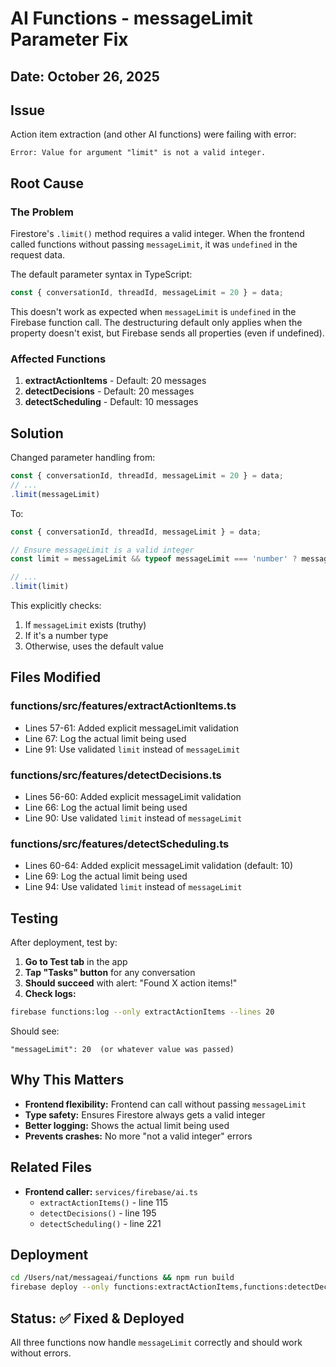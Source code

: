 # AI Functions - messageLimit Parameter Fix

## Date: October 26, 2025

## Issue
Action item extraction (and other AI functions) were failing with error:
```
Error: Value for argument "limit" is not a valid integer.
```

## Root Cause

### The Problem
Firestore's `.limit()` method requires a valid integer. When the frontend called functions without passing `messageLimit`, it was `undefined` in the request data.

The default parameter syntax in TypeScript:
```typescript
const { conversationId, threadId, messageLimit = 20 } = data;
```

This doesn't work as expected when `messageLimit` is `undefined` in the Firebase function call. The destructuring default only applies when the property doesn't exist, but Firebase sends all properties (even if undefined).

### Affected Functions
1. **extractActionItems** - Default: 20 messages
2. **detectDecisions** - Default: 20 messages  
3. **detectScheduling** - Default: 10 messages

## Solution

Changed parameter handling from:
```typescript
const { conversationId, threadId, messageLimit = 20 } = data;
// ...
.limit(messageLimit)
```

To:
```typescript
const { conversationId, threadId, messageLimit } = data;

// Ensure messageLimit is a valid integer
const limit = messageLimit && typeof messageLimit === 'number' ? messageLimit : 20;

// ...
.limit(limit)
```

This explicitly checks:
1. If `messageLimit` exists (truthy)
2. If it's a number type
3. Otherwise, uses the default value

## Files Modified

### functions/src/features/extractActionItems.ts
- Lines 57-61: Added explicit messageLimit validation
- Line 67: Log the actual limit being used
- Line 91: Use validated `limit` instead of `messageLimit`

### functions/src/features/detectDecisions.ts
- Lines 56-60: Added explicit messageLimit validation
- Line 66: Log the actual limit being used
- Line 90: Use validated `limit` instead of `messageLimit`

### functions/src/features/detectScheduling.ts
- Lines 60-64: Added explicit messageLimit validation (default: 10)
- Line 69: Log the actual limit being used
- Line 94: Use validated `limit` instead of `messageLimit`

## Testing

After deployment, test by:

1. **Go to Test tab** in the app
2. **Tap "Tasks" button** for any conversation
3. **Should succeed** with alert: "Found X action items!"
4. **Check logs:**
```bash
firebase functions:log --only extractActionItems --lines 20
```

Should see:
```
"messageLimit": 20  (or whatever value was passed)
```

## Why This Matters

- **Frontend flexibility:** Frontend can call without passing `messageLimit`
- **Type safety:** Ensures Firestore always gets a valid integer
- **Better logging:** Shows the actual limit being used
- **Prevents crashes:** No more "not a valid integer" errors

## Related Files

- **Frontend caller:** `services/firebase/ai.ts`
  - `extractActionItems()` - line 115
  - `detectDecisions()` - line 195
  - `detectScheduling()` - line 221

## Deployment

```bash
cd /Users/nat/messageai/functions && npm run build
firebase deploy --only functions:extractActionItems,functions:detectDecisions,functions:detectScheduling
```

## Status: ✅ Fixed & Deployed

All three functions now handle `messageLimit` correctly and should work without errors.

